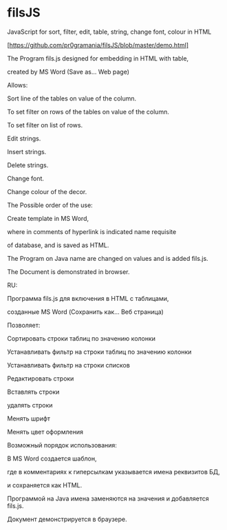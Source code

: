 filsJS
======

JavaScript for sort, filter, edit, table, string, change font, colour in HTML

[https://github.com/pr0gramania/filsJS/blob/master/demo.html]

The Program fils.js designed for embedding in HTML with table, 

created by MS Word (Save as... Web page)

Allows:

Sort line of the tables on value of the column.

To set filter on rows of the tables on value of the column.

To set filter on list of rows.

Edit strings.

Insert strings.

Delete strings.

Change font.

Change colour of the decor.



The Possible order of the use:

Create template in MS Word,

where in comments of hyperlink is indicated name requisite 

of database, and is saved as HTML.

The Program on Java name are changed on values and is added fils.js.

The Document is demonstrated in browser.




RU:

Программа fils.js для включения в HTML с таблицами,

созданные MS Word (Сохранить как... Веб страница)



Позволяет:

Сортировать строки таблиц по значению колонки

Устанавливать фильтр на строки таблиц по значению колонки

Устанавливать фильтр на строки списков

Редактировать строки

Вставлять строки

удалять строки

Менять шрифт

Менять  цвет оформления

Возможный порядок использования:

В MS Word создается шаблон, 

где в комментариях к гиперсылкам указывается имена реквизитов БД,

и сохраняется как HTML.

Программой на Java имена заменяются на значения и добавляется fils.js.

Документ демонстрируется в браузере.

